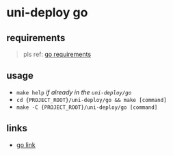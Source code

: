# uni-deploy go

## requirements

>pls ref: [go requirements](../README.md)

## usage

- `make help` _if already in the `uni-deploy/go`_
- `cd {PROJECT_ROOT}/uni-deploy/go && make [command]`
- `make -C {PROJECT_ROOT}/uni-deploy/go [command]`

## links

- [go link](https://pkg.go.dev/cmd/link)
